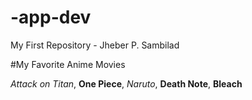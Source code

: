 # -app-dev
My First Repository - Jheber P. Sambilad

#My Favorite Anime Movies

*Attack on Titan*,
**One Piece**,
*Naruto*,
**Death Note**,
**Bleach**

